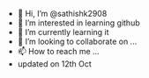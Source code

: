 - 👋 Hi, I’m @sathishk2908
- 👀 I’m interested in learning github 
- 🌱 I’m currently learning it
- 💞️ I’m looking to collaborate on ...
- 📫 How to reach me ...
- updated on 12th Oct

<!---
sathishk2908/sathishk2908 is a ✨ special ✨ repository because its `README.md` (this file) appears on your GitHub profile.
You can click the Preview link to take a look at your changes.
--->
